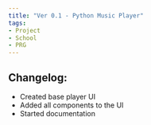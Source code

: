 ```yaml
---
title: "Ver 0.1 - Python Music Player"
tags:
- Project
- School
- PRG
---
```


## Changelog:
- Created base player UI
- Added all components to the UI
- Started documentation